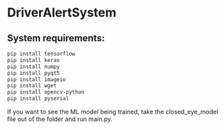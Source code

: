 # DriverAlertSystem

## System requirements:

```bash
pip install tensorflow
pip install keras 
pip install numpy
pip install pyqt5
pip install imageio
pip install wget
pip install opencv-python
pip install pyserial
```

If you want to see the ML model being trained, take the closed_eye_model file out of the folder and run main.py.


